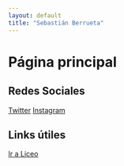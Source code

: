 ```yaml
---
layout: default
title: "Sebastián Berrueta"
---
```


# Página principal

## Redes Sociales

<div class="social-links">
  <a href="https://twitter.com/berruetx" class="btn twitter">Twitter</a>
  <a href="https://instagram.com/berruetx" class="btn instagram">Instagram</a>
</div>

## Links útiles
<a href="https://liceo.berrueta.xyz" class="btn main-btn">Ir a Liceo</a>